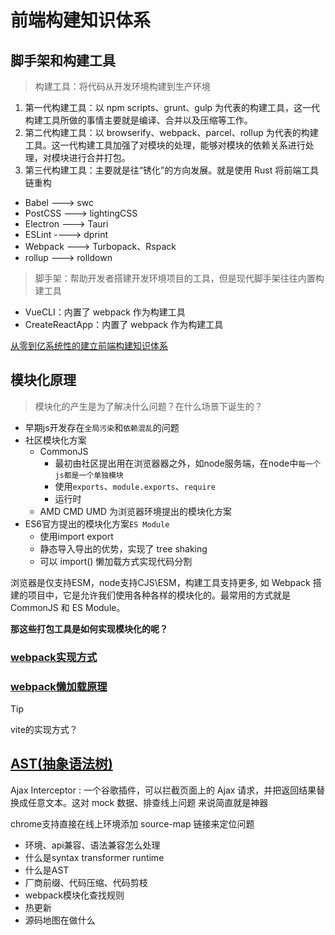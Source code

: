 # 前端构建知识体系

## 脚手架和构建工具

> 构建工具：将代码从开发环境构建到生产环境

1. 第一代构建工具：以 npm scripts、grunt、gulp 为代表的构建工具，这一代构建工具所做的事情主要就是编译、合并以及压缩等工作。
2. 第二代构建工具：以 browserify、webpack、parcel、rollup 为代表的构建工具。这一代构建工具加强了对模块的处理，能够对模块的依赖关系进行处理，对模块进行合并打包。
3. 第三代构建工具：主要就是往“锈化”的方向发展。就是使用 Rust 将前端工具链重构
- Babel ---> swc
- PostCSS ---> lightingCSS
- Electron ---> Tauri
- ESLint ----> dprint
- Webpack ---> Turbopack、Rspack
- rollup ---> rolldown

> 脚手架：帮助开发者搭建开发环境项目的工具，但是现代脚手架往往内置构建工具
- VueCLI：内置了 webpack 作为构建工具
- CreateReactApp：内置了 webpack 作为构建工具

[从零到亿系统性的建立前端构建知识体系](https://juejin.cn/post/7147365025047379981/)

## 模块化原理

> 模块化的产生是为了解决什么问题？在什么场景下诞生的？

- 早期js开发存在`全局污染`和`依赖混乱`的问题
- 社区模块化方案
  - CommonJS
      - 最初由社区提出用在浏览器器之外，如node服务端，在node中`每一个js都是一个单独模块`
      - 使用`exports`、`module.exports`、`require`
      - 运行时
  - AMD CMD UMD 为浏览器环境提出的模块化方案
- ES6官方提出的模块化方案`ES Module`
    - 使用import export
    - 静态导入导出的优势，实现了 tree shaking
    - 可以 import() 懒加载方式实现代码分割

浏览器是仅支持ESM，node支持CJS\ESM，构建工具支持更多, 如 Webpack 搭建的项目中，它是允许我们使用各种各样的模块化的。最常用的方式就是 CommonJS 和 ES Module。

**那这些打包工具是如何实现模块化的呢？**
### [webpack实现方式](./webpack/构建体系01-webpack模块化原理)
### [webpack懒加载原理](./webpack/构建体系02-webpack懒加载原理)

> [!TIP]
> vite的实现方式？

## [AST(抽象语法树)](./AST)

Ajax Interceptor : 一个谷歌插件，可以拦截页面上的 Ajax 请求，并把返回结果替换成任意文本。这对 mock 数据、排查线上问题 来说简直就是神器

chrome支持直接在线上环境添加 source-map 链接来定位问题

- 环境、api兼容、语法兼容怎么处理
- 什么是syntax transformer runtime
- 什么是AST
- 厂商前缀、代码压缩、代码剪枝
- webpack模块化查找规则
- 热更新
- 源码地图在做什么

